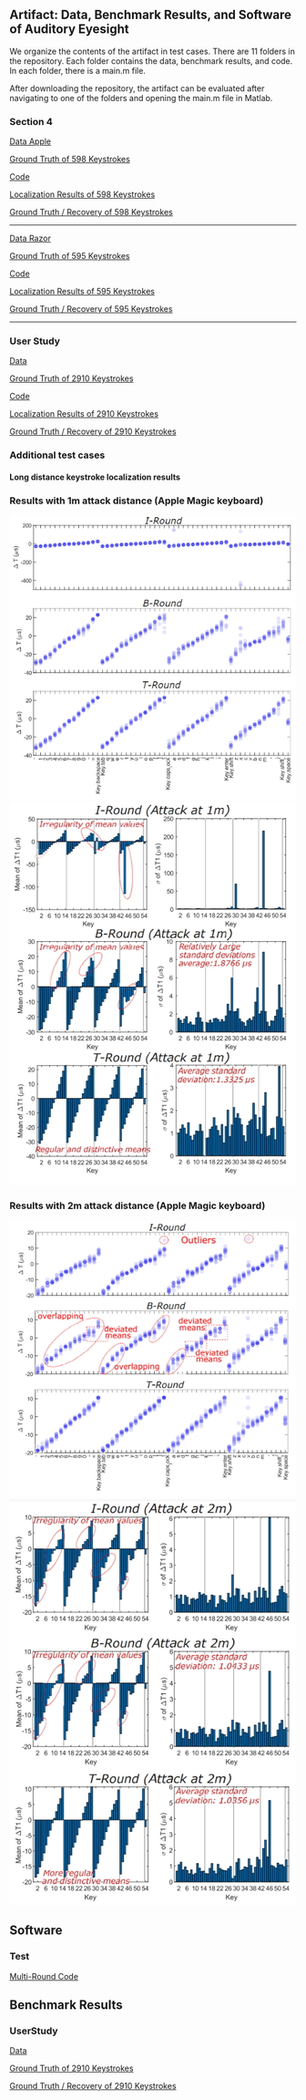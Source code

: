 ## Artifact: Data, Benchmark Results, and Software of Auditory Eyesight

We organize the contents of the artifact in test cases. There are 11 folders in the repository. Each folder contains the data, benchmark results, and code. In each folder, there is a main.m file. 

After downloading the repository, the artifact can be evaluated after navigating to one of the folders and opening the main.m file in Matlab.


### Section 4

[Data Apple](https://github.com/auditoryeye/auditoryeye_artifact/tree/main/01_proofofconcept_multiround_apple_keys/recording1_keys_interpolated)

[Ground Truth of 598 Keystrokes](https://github.com/auditoryeye/auditoryeye_artifact/blob/main/01_proofofconcept_multiround_apple_keys/recording1_keys_interpolated/keys_groundtruth.txt)

[Code](https://github.com/auditoryeye/auditoryeye_artifact/tree/main/01_proofofconcept_multiround_apple_keys)

[Localization Results of 598 Keystrokes](https://github.com/auditoryeye/auditoryeye_artifact/blob/main/01_proofofconcept_multiround_apple_keys/benchmark_results/keys_tdoa4.txt)

[Ground Truth / Recovery of 598 Keystrokes](https://github.com/auditoryeye/auditoryeye_artifact/blob/main/01_proofofconcept_multiround_apple_keys/benchmark_results/keys_tdoa4_results.txt)

------

[Data Razor](https://github.com/auditoryeye/auditoryeye_artifact/tree/main/02_proofofconcept_multiround_razor_keys/recording1_keys_interpolated)

[Ground Truth of 595 Keystrokes](https://github.com/auditoryeye/auditoryeye_artifact/blob/main/02_proofofconcept_multiround_razor_keys/recording1_keys_interpolated/keys_groundtruth.txt)

[Code](https://github.com/auditoryeye/auditoryeye_artifact/tree/main/02_proofofconcept_multiround_razor_keys)

[Localization Results of 595 Keystrokes](https://github.com/auditoryeye/auditoryeye_artifact/blob/main/02_proofofconcept_multiround_razor_keys/benchmark_results/keys_tdoa4.txt)

[Ground Truth / Recovery of 595 Keystrokes](https://github.com/auditoryeye/auditoryeye_artifact/blob/main/02_proofofconcept_multiround_razor_keys/benchmark_results/keys_tdoa4_results.txt)

------

### User Study

[Data](https://github.com/auditoryeye/auditoryeye_artifact/tree/main/03_userstudy_01/recording1_keys_interpolated)

[Ground Truth of 2910 Keystrokes](https://github.com/auditoryeye/auditoryeye_artifact/tree/main/03_userstudy_01/recording1_keys_interpolated/keys_groundtruth.txt)


[Code]()

[Localization Results of 2910 Keystrokes]()

[Ground Truth / Recovery of 2910 Keystrokes](https://github.com/auditoryeye/auditoryeye_artifact/blob/main/03_userstudy_01/benchmark_results/keys_tdoa4_results.txt)

### Additional test cases

#### Long distance keystroke localization results

### Results with 1m attack distance (Apple Magic keyboard)
![1m attack results](https://github.com/auditoryeye/auditoryeyesight/blob/main/longdistance_results/distance1m.PNG)
![1m attack results](https://github.com/auditoryeye/auditoryeyesight/blob/main/longdistance_results/distance1m_stats.PNG)

### Results with 2m attack distance (Apple Magic keyboard)
![1m attack results](https://github.com/auditoryeye/auditoryeyesight/blob/main/longdistance_results/distance2m.PNG)
![1m attack results](https://github.com/auditoryeye/auditoryeyesight/blob/main/longdistance_results/distance2m_stats.PNG)


## Software
### Test

[Multi-Round Code](https://github.com/auditoryeye/auditoryeyesight/tree/main/dataset/samplecodes)

## Benchmark Results

### UserStudy

[Data](https://github.com/auditoryeye/auditoryeyesight/tree/main/dataset/workspace_user364)

[Ground Truth of 2910 Keystrokes](https://github.com/auditoryeye/auditoryeyesight/blob/main/dataset/workspace_user364/keys_groundtruth.txt)

[Ground Truth / Recovery of 2910 Keystrokes](https://github.com/auditoryeye/auditoryeyesight/blob/main/dataset/workspace_user364/result/keys_tdoa4_results.txt)
